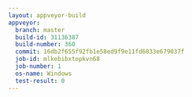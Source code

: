 ```yaml
---
layout: appveyor-build
appveyor:
  branch: master
  build-id: 31136387
  build-number: 360
  commit: 16db2f655f92fb1e58ed9f9e11fd6833e679037f
  job-id: mlkebibxtopkvn68
  job-number: 1
  os-name: Windows
  test-result: 0
---
```

